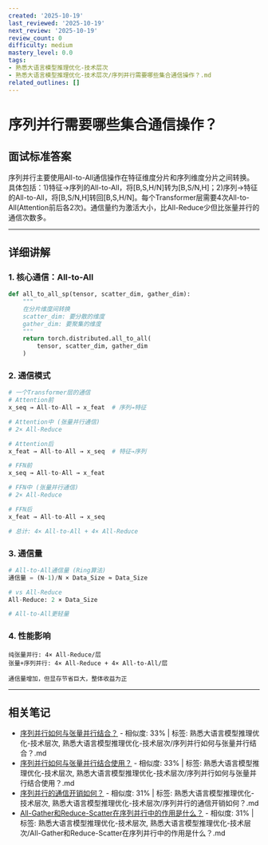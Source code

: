 ```yaml
---
created: '2025-10-19'
last_reviewed: '2025-10-19'
next_review: '2025-10-19'
review_count: 0
difficulty: medium
mastery_level: 0.0
tags:
- 熟悉大语言模型推理优化-技术层次
- 熟悉大语言模型推理优化-技术层次/序列并行需要哪些集合通信操作？.md
related_outlines: []
---
```


# 序列并行需要哪些集合通信操作？

## 面试标准答案

序列并行主要使用All-to-All通信操作在特征维度分片和序列维度分片之间转换。具体包括：1)特征→序列的All-to-All，将[B,S,H/N]转为[B,S/N,H]；2)序列→特征的All-to-All，将[B,S/N,H]转回[B,S,H/N]。每个Transformer层需要4次All-to-All(Attention前后各2次)。通信量约为激活大小，比All-Reduce少但比张量并行的通信次数多。

---

## 详细讲解

### 1. 核心通信：All-to-All

```python
def all_to_all_sp(tensor, scatter_dim, gather_dim):
    """
    在分片维度间转换
    scatter_dim: 要分散的维度
    gather_dim: 要聚集的维度
    """
    return torch.distributed.all_to_all(
        tensor, scatter_dim, gather_dim
    )
```

### 2. 通信模式

```python
# 一个Transformer层的通信
# Attention前
x_seq → All-to-All → x_feat  # 序列→特征

# Attention中 (张量并行通信)
# 2× All-Reduce

# Attention后  
x_feat → All-to-All → x_seq  # 特征→序列

# FFN前
x_seq → All-to-All → x_feat

# FFN中 (张量并行通信)
# 2× All-Reduce

# FFN后
x_feat → All-to-All → x_seq

# 总计: 4× All-to-All + 4× All-Reduce
```

### 3. 通信量

```python
# All-to-All通信量 (Ring算法)
通信量 = (N-1)/N × Data_Size ≈ Data_Size

# vs All-Reduce
All-Reduce: 2 × Data_Size

# All-to-All更轻量
```

### 4. 性能影响

```
纯张量并行: 4× All-Reduce/层
张量+序列并行: 4× All-Reduce + 4× All-to-All/层

通信量增加，但显存节省巨大，整体收益为正
```


---

## 相关笔记
<!-- 自动生成 -->

- [序列并行如何与张量并行结合？](notes/熟悉大语言模型推理优化-技术层次/序列并行如何与张量并行结合？.md) - 相似度: 33% | 标签: 熟悉大语言模型推理优化-技术层次, 熟悉大语言模型推理优化-技术层次/序列并行如何与张量并行结合？.md
- [序列并行如何与张量并行结合使用？](notes/熟悉大语言模型推理优化-技术层次/序列并行如何与张量并行结合使用？.md) - 相似度: 33% | 标签: 熟悉大语言模型推理优化-技术层次, 熟悉大语言模型推理优化-技术层次/序列并行如何与张量并行结合使用？.md
- [序列并行的通信开销如何？](notes/熟悉大语言模型推理优化-技术层次/序列并行的通信开销如何？.md) - 相似度: 31% | 标签: 熟悉大语言模型推理优化-技术层次, 熟悉大语言模型推理优化-技术层次/序列并行的通信开销如何？.md
- [All-Gather和Reduce-Scatter在序列并行中的作用是什么？](notes/熟悉大语言模型推理优化-技术层次/All-Gather和Reduce-Scatter在序列并行中的作用是什么？.md) - 相似度: 31% | 标签: 熟悉大语言模型推理优化-技术层次, 熟悉大语言模型推理优化-技术层次/All-Gather和Reduce-Scatter在序列并行中的作用是什么？.md

